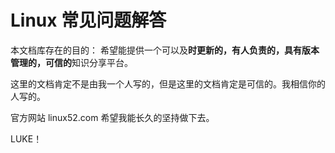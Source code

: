 Linux 常见问题解答
==========

本文档库存在的目的：
希望能提供一个可以及**时更新的，有人负责的，具有版本管理的，可信的**知识分享平台。

这里的文档肯定不是由我一个人写的，但是这里的文档肯定是可信的。我相信你的人写的。



官方网站 linux52.com
希望我能长久的坚持做下去。

LUKE！
